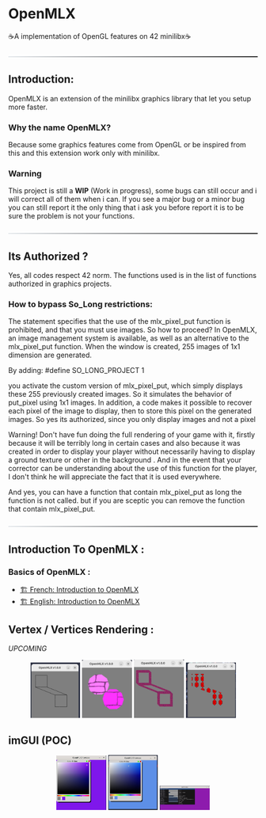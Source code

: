 # OpenMLX
☕A implementation of OpenGL features on 42 minilibx☕

![-----------------------------------------------------](https://raw.githubusercontent.com/NyTekCFW/NyTekCFW/master/assets/line.png)

## Introduction:

OpenMLX is an extension of the minilibx graphics library that let you setup  more faster.

### Why the name OpenMLX?
Because some graphics features come from OpenGL or be inspired from this and this extension work only with minilibx.

### Warning
This project is still a **WIP** (Work in progress), some bugs can still occur and i will correct all of them when i can.
If you see a major bug or a minor bug you can still report it the only thing that i ask you before report it is to be sure the problem is not your functions.

![-----------------------------------------------------](https://raw.githubusercontent.com/NyTekCFW/NyTekCFW/master/assets/line.png)

## Its Authorized ?

Yes, all codes respect 42 norm.
The functions used is in the list of functions authorized in graphics projects.

### How to bypass So_Long restrictions:
The statement specifies that the use of the mlx_pixel_put function is prohibited, and that you must use images.
So how to proceed?
In OpenMLX, an image management system is available, as well as an alternative to the mlx_pixel_put function. When the window is created, 255 images of 1x1 dimension are generated.

By adding:
#define SO_LONG_PROJECT 1

you activate the custom version of mlx_pixel_put, which simply displays these 255 previously created images.
So it simulates the behavior of put_pixel using 1x1 images. In addition, a code makes it possible to recover each pixel of the image to display, then to store this pixel on the generated images. So yes its authorized, since you only display images and not a pixel

Warning! Don't have fun doing the full rendering of your game with it, firstly because it will be terribly long in certain cases and also because it was created in order to display your player without necessarily having to display a ground texture or other in the background . And in the event that your corrector can be understanding about the use of this function for the player, I don't think he will appreciate the fact that it is used everywhere.

And yes, you can have a function that contain mlx_pixel_put as long the function is not called.
but if you are sceptic you can remove the function that contain mlx_pixel_put.


![-----------------------------------------------------](https://raw.githubusercontent.com/NyTekCFW/NyTekCFW/master/assets/line.png)

## Introduction To OpenMLX :

### Basics of OpenMLX :
- [🏗️ French: Introduction to OpenMLX](https://github.com/NyTekCFW/OpenMLX/blob/main/assets/document/fr_openmlx_introduction.pdf)
- [🏗️ English: Introduction to OpenMLX](https://github.com/NyTekCFW/OpenMLX/blob/main/assets/document/eng_openmlx_introduction.pdf)

## Vertex / Vertices Rendering :
*UPCOMING*

<div align="center">
<img src="https://raw.githubusercontent.com/NyTekCFW/OpenMLX/master/assets/images/FDF%20mode.png" alt="fdf" width="20%">
<img src="https://raw.githubusercontent.com/NyTekCFW/OpenMLX/master/assets/images/ML_PRIM_POLYGON.png" alt="polygon" width="20%">
<img src="https://raw.githubusercontent.com/NyTekCFW/OpenMLX/master/assets/images/ML_PRIM_QUAD_STRIP.png" alt="quadstrip" width="20%">
<img src="https://raw.githubusercontent.com/NyTekCFW/OpenMLX/master/assets/images/filled.png" alt="filled" width="20%">
</div>

## imGUI (POC)
<div align="center">
<img src="https://raw.githubusercontent.com/NyTekCFW/OpenMLX/master/assets/images/color_picker_p.png" alt="cpickerp" width="20%">
<img src="https://raw.githubusercontent.com/NyTekCFW/OpenMLX/master/assets/images/color_picker_b.png" alt="cpickerb" width="20%">
<img src="https://raw.githubusercontent.com/NyTekCFW/OpenMLX/master/assets/images/debugmenuimgui.png" alt="dbg_menu" width="20%">
</div>
